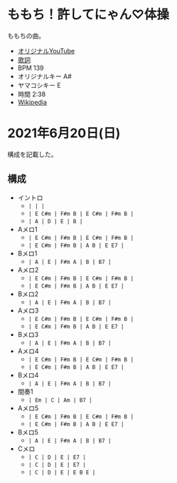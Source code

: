 # ももち！許してにゃん♡体操

ももちの曲。

- [オリジナルYouTube](https://www.youtube.com/watch?v=Oi_l9Cza-1A)
- [歌詞](https://j-lyric.net/artist/a056955/l029757.html)
- BPM 139
- オリジナルキー A#
- ヤマコシキー E
- 時間 2:38
- [Wikipedia](https://ja.wikipedia.org/wiki/Cha_cha_SING)

# 2021年6月20日(日)

構成を記載した。

## 構成

- イントロ
  - `| | |` 
  - `| E C#m | F#m B | E C#m | F#m B |`
  - `| A | D | E | B |` 
- Aメロ1
  - `| E C#m | F#m B | E C#m | F#m B |`
  - `| E C#m | F#m B | A B | E E7 |`
- Bメロ1
  - `| A | E | F#m A | B | B7 |`
- Aメロ2
  - `| E C#m | F#m B | E C#m | F#m B |`
  - `| E C#m | F#m B | A B | E E7 |`
- Bメロ2
  - `| A | E | F#m A | B | B7 |`
- Aメロ3
  - `| E C#m | F#m B | E C#m | F#m B |`
  - `| E C#m | F#m B | A B | E E7 |`
- Bメロ3
  - `| A | E | F#m A | B | B7 |`
- Aメロ4
  - `| E C#m | F#m B | E C#m | F#m B |`
  - `| E C#m | F#m B | A B | E E7 |`
- Bメロ4
  - `| A | E | F#m A | B | B7 |`
- 間奏1
  - `| Em | C | Am | B7 |`
- Aメロ5
  - `| E C#m | F#m B | E C#m | F#m B |`
  - `| E C#m | F#m B | A B | E E7 |`
- Bメロ5
  - `| A | E | F#m A | B | B7 |`
- Cメロ
  - `| C | D | E | E7 |`
  - `| C | D | E | E7 |`
  - `| C | D | E | E B E |`
